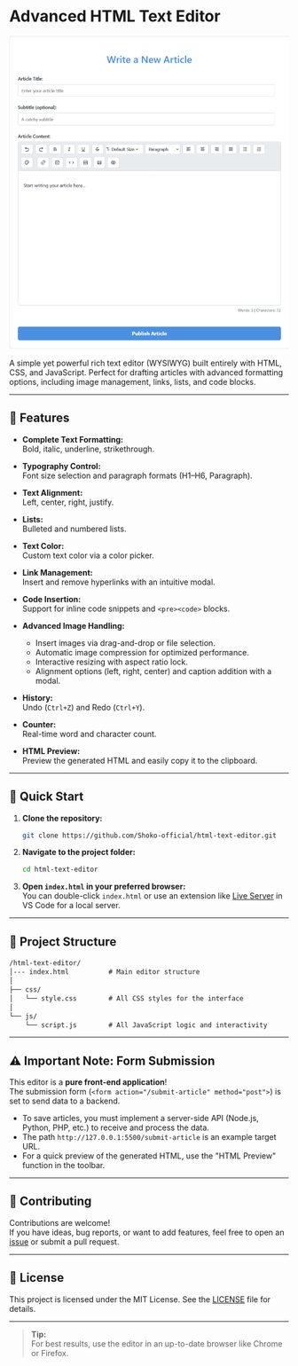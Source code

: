 # Advanced HTML Text Editor

![HTML Editor Screenshot](https://raw.githubusercontent.com/Shoko-official/html-text-editor/main/assets/editor-preview.png)

A simple yet powerful rich text editor (WYSIWYG) built entirely with HTML, CSS, and JavaScript. Perfect for drafting articles with advanced formatting options, including image management, links, lists, and code blocks.

---

## 🚩 Features

- **Complete Text Formatting:**  
  Bold, italic, underline, strikethrough.

- **Typography Control:**  
  Font size selection and paragraph formats (H1–H6, Paragraph).

- **Text Alignment:**  
  Left, center, right, justify.

- **Lists:**  
  Bulleted and numbered lists.

- **Text Color:**  
  Custom text color via a color picker.

- **Link Management:**  
  Insert and remove hyperlinks with an intuitive modal.

- **Code Insertion:**  
  Support for inline code snippets and `<pre><code>` blocks.

- **Advanced Image Handling:**
  - Insert images via drag-and-drop or file selection.
  - Automatic image compression for optimized performance.
  - Interactive resizing with aspect ratio lock.
  - Alignment options (left, right, center) and caption addition with a modal.

- **History:**  
  Undo (`Ctrl+Z`) and Redo (`Ctrl+Y`).

- **Counter:**  
  Real-time word and character count.

- **HTML Preview:**  
  Preview the generated HTML and easily copy it to the clipboard.

---

## 🚀 Quick Start

1. **Clone the repository:**
    ```bash
    git clone https://github.com/Shoko-official/html-text-editor.git
    ```

2. **Navigate to the project folder:**
    ```bash
    cd html-text-editor
    ```

3. **Open `index.html` in your preferred browser:**  
   You can double-click `index.html` or use an extension like [Live Server](https://marketplace.visualstudio.com/items?itemName=ritwickdey.LiveServer) in VS Code for a local server.

---

## 📁 Project Structure

```
/html-text-editor/
│--- index.html          # Main editor structure
│
├── css/
│   └── style.css        # All CSS styles for the interface
│
└── js/
    └── script.js        # All JavaScript logic and interactivity
```

---

## ⚠️ Important Note: Form Submission

This editor is a **pure front-end application**!  
The submission form (`<form action="/submit-article" method="post">`) is set to send data to a backend.

- To save articles, you must implement a server-side API (Node.js, Python, PHP, etc.) to receive and process the data.
- The path `http://127.0.0.1:5500/submit-article` is an example target URL.
- For a quick preview of the generated HTML, use the "HTML Preview" function in the toolbar.

---

## 🤝 Contributing

Contributions are welcome!  
If you have ideas, bug reports, or want to add features, feel free to open an [issue](https://github.com/Shoko-official/html-text-editor/issues) or submit a pull request.

---

## 📄 License

This project is licensed under the MIT License. See the [LICENSE](LICENSE) file for details.

---

> **Tip:**  
> For best results, use the editor in an up-to-date browser like Chrome or Firefox.
